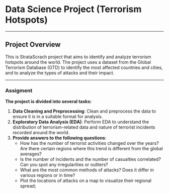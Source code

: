 # Data Science Project (Terrorism Hotspots)

***

## Project Overview

This  is StrataScrach project that aims to identify and analyze terrorism hotspots around the world.
The project uses a dataset from the Global Terrorism Database (GTD) to identify the most affected countries
and cities, and to analyze the types of attacks and their impact.

***

### Assigment

**The project is divided into several tasks:**
1. **Data Cleaning and Preprocessing**: Clean and preprocess the data to ensure it is in a
suitable format for analysis.
2. **Exploratory Data Analysis (EDA)**: Perform EDA to understand the distribution of
terrorism-related data and nature of terrorist incidents recorded around the world.
3. **Provide answers to the following questions**:
    - How has the number of terrorist activities changed over the years? Are there certain regions where this trend is different from the global averages?
    - Is the number of incidents and the number of casualties correlated? Can you spot any irregularities or outliers?
    - What are the most common methods of attacks? Does it differ in various regions or in time?
    - Plot the locations of attacks on a map to visualize their regional spread;
    